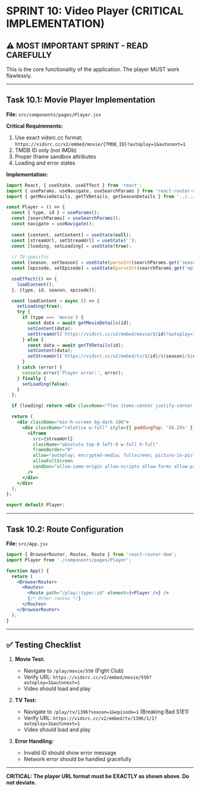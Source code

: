 # SPRINT 10: Video Player (CRITICAL IMPLEMENTATION)

## ⚠️ MOST IMPORTANT SPRINT - READ CAREFULLY

This is the core functionality of the application. The player MUST work flawlessly.

---

## Task 10.1: Movie Player Implementation

**File:** `src/components/pages/Player.jsx`

**Critical Requirements:**
1. Use exact vidsrc.cc format: `https://vidsrc.cc/v2/embed/movie/{TMDB_ID}?autoplay=1&autonext=1`
2. TMDB ID only (not IMDb)
3. Proper iframe sandbox attributes
4. Loading and error states

**Implementation:**
```jsx
import React, { useState, useEffect } from 'react';
import { useParams, useNavigate, useSearchParams } from 'react-router-dom';
import { getMovieDetails, getTVDetails, getSeasonDetails } from '../../services/tmdb.service';

const Player = () => {
  const { type, id } = useParams();
  const [searchParams] = useSearchParams();
  const navigate = useNavigate();
  
  const [content, setContent] = useState(null);
  const [streamUrl, setStreamUrl] = useState('');
  const [loading, setLoading] = useState(true);
  
  // TV-specific
  const [season, setSeason] = useState(parseInt(searchParams.get('season')) || 1);
  const [episode, setEpisode] = useState(parseInt(searchParams.get('episode')) || 1);

  useEffect(() => {
    loadContent();
  }, [type, id, season, episode]);

  const loadContent = async () => {
    setLoading(true);
    try {
      if (type === 'movie') {
        const data = await getMovieDetails(id);
        setContent(data);
        setStreamUrl(`https://vidsrc.cc/v2/embed/movie/${id}?autoplay=1&autonext=1`);
      } else {
        const data = await getTVDetails(id);
        setContent(data);
        setStreamUrl(`https://vidsrc.cc/v2/embed/tv/${id}/${season}/${episode}?autoplay=1&autonext=1`);
      }
    } catch (error) {
      console.error('Player error:', error);
    } finally {
      setLoading(false);
    }
  };

  if (loading) return <div className="flex items-center justify-center min-h-screen">Loading...</div>;

  return (
    <div className="min-h-screen bg-dark-100">
      <div className="relative w-full" style={{ paddingTop: '56.25%' }}>
        <iframe
          src={streamUrl}
          className="absolute top-0 left-0 w-full h-full"
          frameBorder="0"
          allow="autoplay; encrypted-media; fullscreen; picture-in-picture"
          allowFullScreen
          sandbox="allow-same-origin allow-scripts allow-forms allow-presentation"
        />
      </div>
    </div>
  );
};

export default Player;
```

---

## Task 10.2: Route Configuration

**File:** `src/App.jsx`

```jsx
import { BrowserRouter, Routes, Route } from 'react-router-dom';
import Player from './components/pages/Player';

function App() {
  return (
    <BrowserRouter>
      <Routes>
        <Route path="/play/:type/:id" element={<Player />} />
        {/* Other routes */}
      </Routes>
    </BrowserRouter>
  );
}
```

---

## ✅ Testing Checklist

1. **Movie Test:**
   - Navigate to `/play/movie/550` (Fight Club)
   - Verify URL: `https://vidsrc.cc/v2/embed/movie/550?autoplay=1&autonext=1`
   - Video should load and play

2. **TV Test:**
   - Navigate to `/play/tv/1396?season=1&episode=1` (Breaking Bad S1E1)
   - Verify URL: `https://vidsrc.cc/v2/embed/tv/1396/1/1?autoplay=1&autonext=1`
   - Video should load and play

3. **Error Handling:**
   - Invalid ID should show error message
   - Network error should be handled gracefully

---

**CRITICAL: The player URL format must be EXACTLY as shown above. Do not deviate.**
